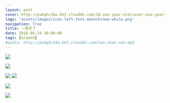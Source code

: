 ```yaml
---
layout: post
cover: http://pv6qhc34o.bkt.clouddn.com/18-one-year-old/cover-one-years-old.jpg
logo: 'assets/images/icon-left-font-monochrome-white.png'
navigation: True
title: 一周岁了
date: 2018-05-19 10:00:00
tags: [Growth]
#audio: http://pv6qhc34o.bkt.clouddn.com/nan-shan-nan.mp3
---
```


![](http://pv6qhc34o.bkt.clouddn.com/18-one-year-old/IMG_9958.jpg)

![](http://pv6qhc34o.bkt.clouddn.com/18-one-year-old/IMG_9977.jpg)

![](http://pv6qhc34o.bkt.clouddn.com/18-one-year-old/IMG_9962.jpg)
![](http://pv6qhc34o.bkt.clouddn.com/18-one-year-old/IMG_9997.jpg)

![](http://pv6qhc34o.bkt.clouddn.com/18-one-year-old/IMG_9948.jpg)

![](http://pv6qhc34o.bkt.clouddn.com/18-one-year-old/IMG_9970.jpg)